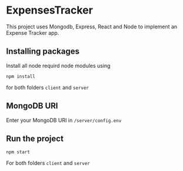 # ExpensesTracker
This project uses Mongodb, Express, React and Node to implement an Expense Tracker app.


## Installing packages
Install all node requird node modules using

```npm install```

for both folders `client` and `server`

## MongoDB URI
Enter your MongoDB URI in `/server/config.env`

## Run the project

```npm start```

For both folders `client` and `server`

